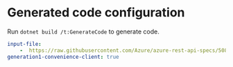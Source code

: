 # Generated code configuration

Run `dotnet build /t:GenerateCode` to generate code.

``` yaml
input-file:
    -  https://raw.githubusercontent.com/Azure/azure-rest-api-specs/508692ba774b8909a3cd8673dfeb8c0fa81721af/specification/mixedreality/data-plane/Microsoft.MixedReality/preview/0.3-preview.1/mr-aoa.json
generation1-convenience-client: true
```